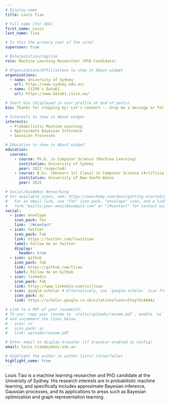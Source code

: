 ```yaml
---
# Display name
title: Louis Tiao

# Full name (for SEO)
first_name: Louis
last_name: Tiao

# Is this the primary user of the site?
superuser: true

# Role/position/tagline
role: Machine Learning Researcher (PhD Candidate)

# Organizations/Affiliations to show in About widget
organizations:
  - name: University of Sydney
    url: https://www.sydney.edu.au/
  - name: CSIRO's Data61
    url: https://www.data61.csiro.au/

# Short bio (displayed in user profile at end of posts)
bio: Thanks for stopping by! Let's connect -- drop me a message or follow me

# Interests to show in About widget
interests:
  - Probabilistic Machine Learning
  - Approximate Bayesian Inference
  - Gaussian Processes

# Education to show in About widget
education:
  courses:
    - course: Ph.D. in Computer Science (Machine Learning)
      institution: University of Sydney
      year: 2022 (expected)
    - course: B.Sc. (Honours 1st Class) in Computer Science (Artificial Intelligence and Mathematics)
      institution: University of New South Wales
      year: 2015

# Social/Academic Networking
# For available icons, see: https://wowchemy.com/docs/getting-started/page-builder/#icons
#   For an email link, use "fas" icon pack, "envelope" icon, and a link in the
#   form "mailto:your-email@example.com" or "/#contact" for contact widget.
social:
  - icon: envelope
    icon_pack: fas
    link: '/#contact'
  - icon: twitter
    icon_pack: fab
    link: https://twitter.com/louistiao
    label: Follow me on Twitter
    display:
      header: true
  - icon: github
    icon_pack: fab
    link: https://github.com/ltiao
    label: Follow me on GitHub
  - icon: linkedin
    icon_pack: fab
    link: https://www.linkedin.com/in/ltiao
  - icon: google-scholar # Alternatively, use `google-scholar` icon from `ai` icon pack
    icon_pack: ai
    link: https://scholar.google.co.uk/citations?user=5teyYXcAAAAJ

# Link to a PDF of your resume/CV.
# To use: copy your resume to `static/uploads/resume.pdf`, enable `ai` icons in `params.yaml`,
# and uncomment the lines below.
# - icon: cv
#   icon_pack: ai
#   link: uploads/resume.pdf

# Enter email to display Gravatar (if Gravatar enabled in Config)
email: louis.tiao@sydney.edu.au

# Highlight the author in author lists? (true/false)
highlight_name: true
---
```


Louis Tiao is a machine learning researcher and PhD candidate at the University of Sydney. His research interests are in probabilistic machine learning, and specifically includes approximate Bayesian inference, Gaussian processes, and its applications to areas such as Bayesian optimization and graph representation learning.

<!-- {{< icon name="download" pack="fas" >}} Download my {{< staticref "uploads/demo_resume.pdf" "newtab" >}}resumé{{< /staticref >}}. -->
